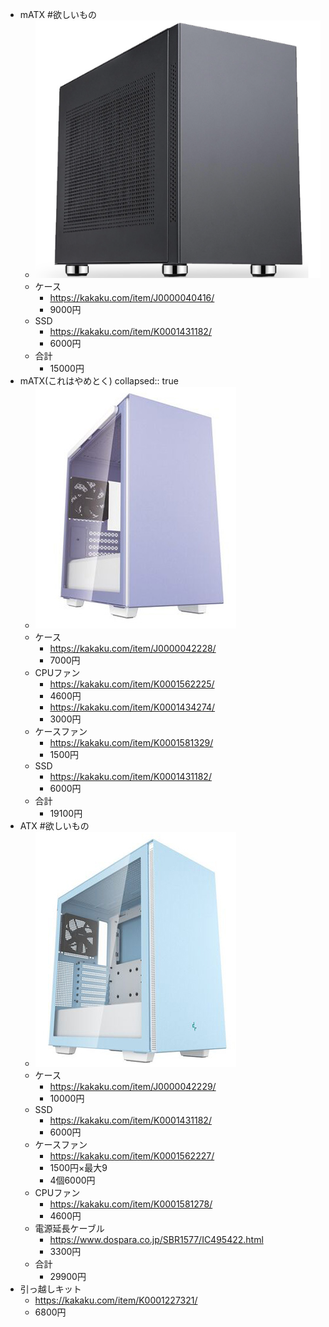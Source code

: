 - mATX #欲しいもの
	- ![image.png](../assets/image_1702052212745_0.png)
	- ケース
		- https://kakaku.com/item/J0000040416/
		- 9000円
	- SSD
		- https://kakaku.com/item/K0001431182/
		- 6000円
	- 合計
		- 15000円
- mATX(これはやめとく)
  collapsed:: true
	- ![image.png](../assets/image_1702051885359_0.png)
	- ケース
		- https://kakaku.com/item/J0000042228/
		- 7000円
	- CPUファン
		- https://kakaku.com/item/K0001562225/
		- 4600円
		- https://kakaku.com/item/K0001434274/
		- 3000円
	- ケースファン
		- https://kakaku.com/item/K0001581329/
		- 1500円
	- SSD
		- https://kakaku.com/item/K0001431182/
		- 6000円
	- 合計
		- 19100円
- ATX #欲しいもの
	- ![image.png](../assets/image_1702051900238_0.png)
	- ケース
		- https://kakaku.com/item/J0000042229/
		- 10000円
	- SSD
		- https://kakaku.com/item/K0001431182/
		- 6000円
	- ケースファン
		- https://kakaku.com/item/K0001562227/
		- 1500円×最大9
		- 4個6000円
	- CPUファン
		- https://kakaku.com/item/K0001581278/
		- 4600円
	- 電源延長ケーブル
		- https://www.dospara.co.jp/SBR1577/IC495422.html
		- 3300円
	- 合計
		- 29900円
- 引っ越しキット
	- https://kakaku.com/item/K0001227321/
	- 6800円